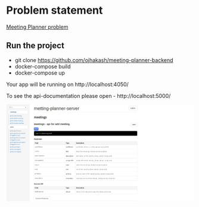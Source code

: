 # Problem statement
[Meeting Planner problem](https://github.com/ojhakash/meeting-planner-backend/blob/master/problem-solution/Web030102%2B-%2BMeeting%2BPlanner.pdf)

## Run the project
- git clone https://github.com/ojhakash/meeting-planner-backend
 - docker-compose build
 - docker-compose up

Your app will be running on http://localhost:4050/

To see the api-documentation please open - http://localhost:5000/

![Api-Doc](metting-planner-server.png "API DOC")
